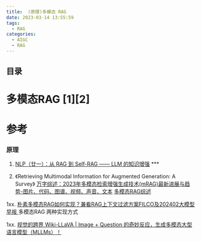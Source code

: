```yaml
---
title:  (原理)多模态 RAG
date: 2023-03-14 13:55:59
tags:
  - RAG
categories: 
  - AIGC
  - RAG  
---
```


<p></p>
<!-- more -->

## 目录
<!-- toc -->

# 多模态RAG [1][2]



# 参考
### 原理
1. [NLP（廿一）：从 RAG 到 Self-RAG —— LLM 的知识增强](https://zhuanlan.zhihu.com/p/661465330?utm_id=0) *** 

2. 《Retrieving Multimodal Information for Augmented Generation: A Survey》
   [万字综述：2023年多模态检索增强生成技术(mRAG)最新进展与趋势-图片、代码、图谱、视频、声音、文本](https://zhuanlan.zhihu.com/p/665078079) 
   [多模态RAG综述](https://zhuanlan.zhihu.com/p/678812531)
   

1xx. [朴素多模态RAG如何实现？兼看RAG上下文过滤方案FILCO及202402大模型早报 ](https://mp.weixin.qq.com/s?__biz=MzAxMjc3MjkyMg==&mid=2648409004&idx=2&sn=7f36d3ff5e170442486a5d413373c563)    多模态RAG 两种实现方式

1xx. [视觉的跨界 Wiki-LLaVA | lmage + Question 的奇妙反应，生成多模态大型语言模型（MLLMs）！](https://mp.weixin.qq.com/s/9xU7OOBqee4sM_TZuzQ-Ew)
